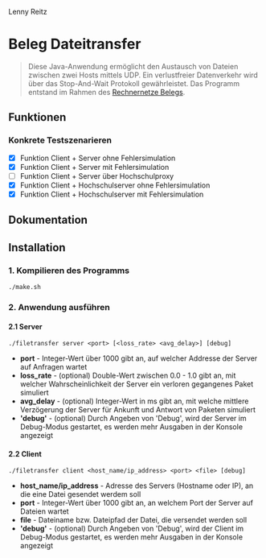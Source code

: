 Lenny Reitz
# Beleg Dateitransfer
>Diese Java-Anwendung ermöglicht den Austausch von Dateien zwischen zwei Hosts mittels UDP. Ein verlustfreier Datenverkehr wird über das Stop-And-Wait Protokoll gewährleistet. Das Programm entstand im Rahmen des [Rechnernetze Belegs](https://github.com/HTWDD-RN/Dateitransfer).
 
## Funktionen

### Konkrete Testszenarieren
- [x] Funktion Client + Server ohne Fehlersimulation
- [x] Funktion Client + Server mit Fehlersimulation
- [ ] Funktion Client + Server über Hochschulproxy
- [x] Funktion Client + Hochschulserver ohne Fehlersimulation
- [x] Funktion Client + Hochschulserver mit Fehlersimulation

## Dokumentation

## Installation
### 1. Kompilieren des Programms
`./make.sh`

### 2. Anwendung ausführen
#### 2.1 Server
`./filetransfer server <port> [<loss_rate> <avg_delay>] [debug]`
- **port** - Integer-Wert über 1000 gibt an, auf welcher Addresse der Server auf Anfragen wartet
- **loss_rate** - (optional) Double-Wert zwischen 0.0 - 1.0 gibt an, mit welcher Wahrscheinlichkeit der Server ein verloren gegangenes Paket simuliert
- **avg_delay** - (optional) Integer-Wert in ms gibt an, mit welche mittlere Verzögerung der Server für Ankunft und Antwort von Paketen simuliert
- **'debug'** - (optional) Durch Angeben von 'Debug', wird der Server im Debug-Modus gestartet, es werden mehr Ausgaben in der Konsole angezeigt

#### 2.2 Client
`./filetransfer client <host_name/ip_address> <port> <file> [debug]`
- **host_name/ip_address** - Adresse des Servers (Hostname oder IP), an die eine Datei gesendet werdem soll
- **port** - Integer-Wert über 1000 gibt an, an welchem Port der Server auf Dateien wartet
- **file** - Dateiname bzw. Dateipfad der Datei, die versendet werden soll
- **'debug'** - (optional) Durch Angeben von 'Debug', wird der Client im Debug-Modus gestartet, es werden mehr Ausgaben in der Konsole angezeigt